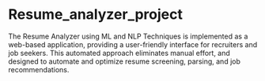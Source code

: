 # Resume_analyzer_project
The Resume Analyzer using ML and NLP Techniques is implemented as a web-based application, providing a user-friendly interface for recruiters and job seekers. This automated approach eliminates manual effort, and designed to automate and optimize resume screening, parsing, and job recommendations. 
